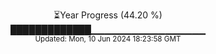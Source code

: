 <p align="center">
⏳Year Progress (44.20 %) <br>
█████████████▁▁▁▁▁▁▁▁▁▁▁▁▁▁▁▁▁ <br>
<sub>Updated: Mon, 10 Jun 2024 18:23:58 GMT</sub>
</p>


